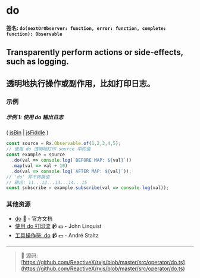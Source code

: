 # do

#### 签名: `do(nextOrObserver: function, error: function, complete: function): Observable`

## Transparently perform actions or side-effects, such as logging.
## 透明地执行操作或副作用，比如打印日志。

### 示例

##### 示例 1: 使用 do 输出日志

( [jsBin](http://jsbin.com/jimazuriva/1/edit?js,console) | [jsFiddle](https://jsfiddle.net/btroncone/qtyakorq/) )

```js
const source = Rx.Observable.of(1,2,3,4,5);
// 使用 do 透明地打印 source 中的值
const example = source
  .do(val => console.log(`BEFORE MAP: ${val}`))
  .map(val => val + 10)
  .do(val => console.log(`AFTER MAP: ${val}`));
// 'do' 并不转换值
// 输出: 11...12...13...14...15
const subscribe = example.subscribe(val => console.log(val));
```

### 其他资源

* [do](http://cn.rx.js.org/class/es6/Observable.js~Observable.html#instance-method-do) :newspaper: - 官方文档
* [使用 do 打印流](https://egghead.io/lessons/rxjs-logging-a-stream-with-do?course=step-by-step-async-javascript-with-rxjs) :video_camera: :dollar: - John Linquist
* [工具操作符: do](https://egghead.io/lessons/rxjs-utility-operator-do?course=rxjs-beyond-the-basics-operators-in-depth) :video_camera: :dollar: - André Staltz

---
> :file_folder: 源码:  [https://github.com/ReactiveX/rxjs/blob/master/src/operator/do.ts](https://github.com/ReactiveX/rxjs/blob/master/src/operator/do.ts)
